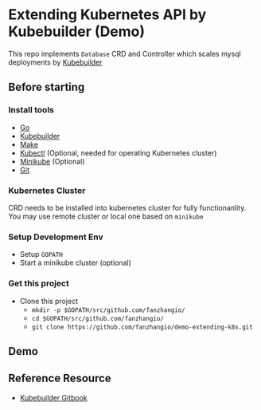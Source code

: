 # Extending Kubernetes API by Kubebuilder (Demo)
This repo implements `Database` CRD and Controller which scales mysql deployments by [Kubebuilder](https://github.com/kubernetes-sigs/kubebuilder)

## Before starting

### Install tools
  - [Go](https://golang.org/)
  - [Kubebuilder](https://book.kubebuilder.io/getting_started/installation_and_setup.html)
  - [Make](https://www.gnu.org/software/make/)
  - [Kubectl](https://kubernetes.io/docs/tasks/tools/install-kubectl/#install-kubectl) (Optional, needed for operating Kubernetes cluster)
  - [Minikube](https://github.com/kubernetes/minikube) (Optional)
  - [Git](https://git-scm.com/downloads)

### Kubernetes Cluster
CRD needs to be installed into kubernetes cluster for fully functionanlity. You may use remote cluster or local one based on `minikube`

### Setup Development Env
- Setup `GOPATH`
- Start a minikube cluster (optional)

### Get this project
- Clone this project
  - `mkdir -p $GOPATH/src/github.com/fanzhangio/`
  - `cd $GOPATH/src/github.com/fanzhangio/`
  - `git clone https://github.com/fanzhangio/demo-extending-k8s.git`

## Demo


## Reference Resource
- [Kubebuilder Gitbook](http://book.kubebuilder.io)
